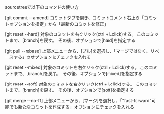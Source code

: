 sourcetreeで以下のコマンドの使い方

[git commit --amend]
    コミットタブを開き、コミットコメント右上の「コミットオプションを指定」から「最新のコミットを修正」

[git reset --hard]
    対象のコミットを右クリック(ctrl + Lclick)する。
    このコミットまで、[branch]を戻す。　その後、オプションで[hard]を指定する

[git pull --rebase]
    上部メニューから、[プル]を選択し、「マージではなく、リベースする」のオプションにチェックを入れる

[git reset --mixed]
    対象のコミットを右クリック(ctrl + Lclick)する。
    このコミットまで、[branch]を戻す。　その後、オプションで[mixed]を指定する

[git reset --soft]
    対象のコミットを右クリック(ctrl + Lclick)する。
    このコミットまで、[branch]を戻す。　その後、オプションで[soft]を指定する

[git merge --no-ff]
    上部メニューから、[マージ]を選択し、「"fast-forward"可能でも新たなコミットを作成する」オプションにチェックを入れる